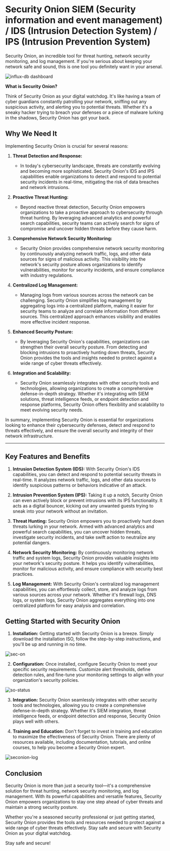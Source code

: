 # Security Onion SIEM (Security information and event management) / IDS (Intrusion Detection System) / IPS (Intrusion Prevention System)

Security Onion, an incredible tool for threat hunting, network security monitoring, and log management. If you're serious about keeping your network safe and sound, this is one tool you definitely want in your arsenal.

![influx-db dashboard](https://github.com/rasheedjimoh/securityonion/assets/157264080/6de84530-3914-4794-9bad-e528f77bcd52)

**What is Security Onion?**

Think of Security Onion as your digital watchdog. It's like having a team of cyber guardians constantly patrolling your network, sniffing out any suspicious activity, and alerting you to potential threats. Whether it's a sneaky hacker trying to breach your defenses or a piece of malware lurking in the shadows, Security Onion has got your back.

## Why We Need It

Implementing Security Onion is crucial for several reasons:

1. **Threat Detection and Response:**
   - In today's cybersecurity landscape, threats are constantly evolving and becoming more sophisticated. Security Onion's IDS and IPS capabilities enable organizations to detect and respond to potential security incidents in real-time, mitigating the risk of data breaches and network intrusions.

2. **Proactive Threat Hunting:**
   - Beyond reactive threat detection, Security Onion empowers organizations to take a proactive approach to cybersecurity through threat hunting. By leveraging advanced analytics and powerful search capabilities, security teams can actively search for signs of compromise and uncover hidden threats before they cause harm.

3. **Comprehensive Network Security Monitoring:**
   - Security Onion provides comprehensive network security monitoring by continuously analyzing network traffic, logs, and other data sources for signs of malicious activity. This visibility into the network's security posture allows organizations to identify vulnerabilities, monitor for security incidents, and ensure compliance with industry regulations.

4. **Centralized Log Management:**
   - Managing logs from various sources across the network can be challenging. Security Onion simplifies log management by aggregating logs into a centralized platform, making it easier for security teams to analyze and correlate information from different sources. This centralized approach enhances visibility and enables more effective incident response.

5. **Enhanced Security Posture:**
   - By leveraging Security Onion's capabilities, organizations can strengthen their overall security posture. From detecting and blocking intrusions to proactively hunting down threats, Security Onion provides the tools and insights needed to protect against a wide range of cyber threats effectively.

6. **Integration and Scalability:**
   - Security Onion seamlessly integrates with other security tools and technologies, allowing organizations to create a comprehensive defense-in-depth strategy. Whether it's integrating with SIEM solutions, threat intelligence feeds, or endpoint detection and response platforms, Security Onion offers flexibility and scalability to meet evolving security needs.

In summary, implementing Security Onion is essential for organizations looking to enhance their cybersecurity defenses, detect and respond to threats effectively, and ensure the overall security and integrity of their network infrastructure.

---


## Key Features and Benefits

1. **Intrusion Detection System (IDS):** With Security Onion's IDS capabilities, you can detect and respond to potential security threats in real-time. It analyzes network traffic, logs, and other data sources to identify suspicious patterns or behaviors indicative of an attack.

2. **Intrusion Prevention System (IPS):** Taking it up a notch, Security Onion can even actively block or prevent intrusions with its IPS functionality. It acts as a digital bouncer, kicking out any unwanted guests trying to sneak into your network without an invitation.

3. **Threat Hunting:** Security Onion empowers you to proactively hunt down threats lurking in your network. Armed with advanced analytics and powerful search capabilities, you can uncover hidden threats, investigate security incidents, and take swift action to neutralize any potential dangers.

4. **Network Security Monitoring:** By continuously monitoring network traffic and system logs, Security Onion provides valuable insights into your network's security posture. It helps you identify vulnerabilities, monitor for malicious activity, and ensure compliance with security best practices.

5. **Log Management:** With Security Onion's centralized log management capabilities, you can effortlessly collect, store, and analyze logs from various sources across your network. Whether it's firewall logs, DNS logs, or system logs, Security Onion aggregates everything into one centralized platform for easy analysis and correlation.

## Getting Started with Security Onion

1. **Installation:** Getting started with Security Onion is a breeze. Simply download the installation ISO, follow the step-by-step instructions, and you'll be up and running in no time.

![sec-on](https://github.com/rasheedjimoh/securityonion/assets/157264080/6eb485d9-94eb-445c-9dda-a1cbe81a72ba)

2. **Configuration:** Once installed, configure Security Onion to meet your specific security requirements. Customize alert thresholds, define detection rules, and fine-tune your monitoring settings to align with your organization's security policies.

![so-status](https://github.com/rasheedjimoh/securityonion/assets/157264080/f14646d0-82fb-4a37-a10c-3312bb8199dd)

3. **Integration:** Security Onion seamlessly integrates with other security tools and technologies, allowing you to create a comprehensive defense-in-depth strategy. Whether it's SIEM integration, threat intelligence feeds, or endpoint detection and response, Security Onion plays well with others.

4. **Training and Education:** Don't forget to invest in training and education to maximize the effectiveness of Security Onion. There are plenty of resources available, including documentation, tutorials, and online courses, to help you become a Security Onion expert.

![seconion-log](https://github.com/rasheedjimoh/securityonion/assets/157264080/d4cc72d7-1187-447f-8097-0bdb6f12ceda)

## Conclusion
Security Onion is more than just a security tool—it's a comprehensive solution for threat hunting, network security monitoring, and log management. With its powerful capabilities and versatile features, Security Onion empowers organizations to stay one step ahead of cyber threats and maintain a strong security posture.

Whether you're a seasoned security professional or just getting started, Security Onion provides the tools and resources needed to protect against a wide range of cyber threats effectively. Stay safe and secure with Security Onion as your digital watchdog.

Stay safe and secure!
